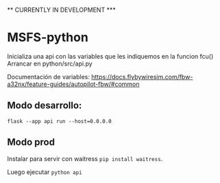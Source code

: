 ** CURRENTLY IN DEVELOPMENT ***

# MSFS-python
Inicializa una api con las variables que les indiquemos en la funcion fcu()
Arrancar en python/src/api.py

Documentación de variables: https://docs.flybywiresim.com/fbw-a32nx/feature-guides/autopilot-fbw/#common


## Modo desarrollo:
`flask --app api run --host=0.0.0.0`

## Modo prod
Instalar para servir con waitress `pip install waitress`.

Luego ejecutar `python api`